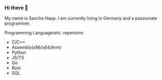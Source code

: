 ### Hi there 👋

My name is Sascha Happ.
I am currently living in Germany and a passionate programmer.

Programming Language/etc. repertoire:
- C/C++
- Assembly(x86/x64/Arm)
- Python
- JS/TS
- Go
- Rust
- SQL
